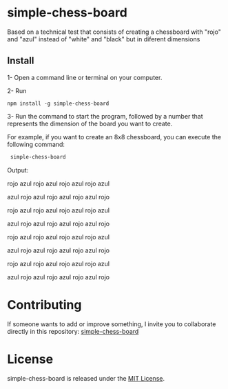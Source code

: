 # simple-chess-board
Based on a technical test that consists of creating a chessboard with "rojo" and "azul" instead of "white" and "black" but in diferent dimensions

## Install

1- Open a command line or terminal on your computer.

2- Run 

```npm
npm install -g simple-chess-board
```


3- Run the command to start the program, followed by a number that represents the dimension of the board you want to create.

For example, if you want to create an 8x8 chessboard, you can execute the following command:

```bash
 simple-chess-board
```


Output:

rojo azul rojo azul rojo azul rojo azul

azul rojo azul rojo azul rojo azul rojo

rojo azul rojo azul rojo azul rojo azul

azul rojo azul rojo azul rojo azul rojo

rojo azul rojo azul rojo azul rojo azul

azul rojo azul rojo azul rojo azul rojo

rojo azul rojo azul rojo azul rojo azul

azul rojo azul rojo azul rojo azul rojo





# Contributing

If someone wants to add or improve something, I invite you to collaborate directly in this repository: [simple-chess-board](https://github.com/Octa96mz/simple-chess-board)

# License

simple-chess-board is released under the [MIT License](https://opensource.org/licenses/MIT).